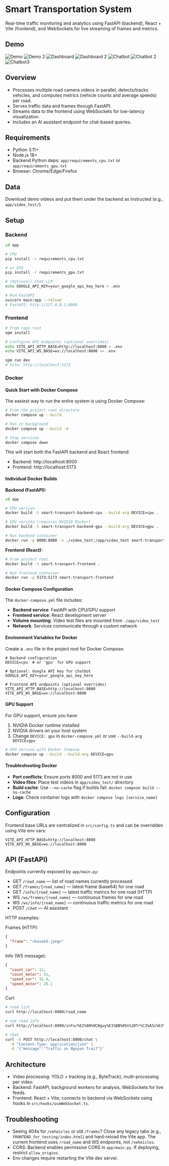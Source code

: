 # Smart Transportation System

Real-time traffic monitoring and analytics using FastAPI (backend), React + Vite (frontend), and WebSockets for live streaming of frames and metrics.

## Demo

![Demo](https://raw.githubusercontent.com/vietanhlee/Smart-Transportation-System/refs/heads/main/.github/demo.png)
![Demo 2](https://raw.githubusercontent.com/vietanhlee/Smart-Transportation-System/refs/heads/main/.github/demo2.png)
![Dashboard](https://raw.githubusercontent.com/vietanhlee/Smart-Transportation-System/refs/heads/main/.github/Dashboad.png)
![Dashboard 2](https://raw.githubusercontent.com/vietanhlee/Smart-Transportation-System/refs/heads/main/.github/Dashboad2.png)
![Chatbot](https://raw.githubusercontent.com/vietanhlee/Smart-Transportation-System/refs/heads/main/.github/chatbot1.png)
![Chatbot 2](https://raw.githubusercontent.com/vietanhlee/Smart-Transportation-System/refs/heads/main/.github/chatbot2.png)
![Chatbot3](https://raw.githubusercontent.com/vietanhlee/Smart-Transportation-System/refs/heads/main/.github/chatbot3.png)

## Overview

- Processes multiple road camera videos in parallel, detects/tracks vehicles, and computes metrics (vehicle counts and average speeds) per road.
- Serves traffic data and frames through FastAPI.
- Streams data to the frontend using WebSockets for low-latency visualization.
- Includes an AI assistant endpoint for chat-based queries.

## Requirements

- Python 3.11+
- Node.js 18+
- Backend Python deps: `app/requirements_cpu.txt` or `app/requirements_gpu.txt`
- Browser: Chrome/Edge/Firefox

## Data

Download demo videos and put them under the backend as instructed (e.g., `app/video_test/`).

## Setup

### Backend

```bash
cd app

# CPU
pip install -r requirements_cpu.txt

# or GPU
pip install -r requirements_gpu.txt

# (Optional) Chat LLM
echo GOOGLE_API_KEY=your_google_api_key_here > .env

# Run FastAPI
uvicorn main:app --reload
# FastAPI: http://127.0.0.1:8000
```

### Frontend

```bash
# From repo root
npm install

# Configure API endpoints (optional overrides)
echo VITE_API_HTTP_BASE=http://localhost:8000 > .env
echo VITE_API_WS_BASE=ws://localhost:8000 >> .env

npm run dev
# Vite: http://localhost:5173
```

### Docker

#### Quick Start with Docker Compose

The easiest way to run the entire system is using Docker Compose:

```bash
# From the project root directory
docker compose up --build

# Run in background
docker compose up --build -d

# Stop services
docker compose down
```

This will start both the FastAPI backend and React frontend:
- Backend: http://localhost:8000
- Frontend: http://localhost:5173

#### Individual Docker Builds

**Backend (FastAPI):**

```bash
cd app

# CPU version
docker build -t smart-transport-backend-cpu --build-arg DEVICE=cpu .

# GPU version (requires NVIDIA Docker)
docker build -t smart-transport-backend-gpu --build-arg DEVICE=gpu .

# Run backend container
docker run -p 8000:8000 -v ./video_test:/app/video_test smart-transport-backend-cpu
```

**Frontend (React):**

```bash
# From project root
docker build -t smart-transport-frontend .

# Run frontend container
docker run -p 5173:5173 smart-transport-frontend
```

#### Docker Compose Configuration

The `docker-compose.yml` file includes:

- **Backend service**: FastAPI with CPU/GPU support
- **Frontend service**: React development server
- **Volume mounting**: Video test files are mounted from `./app/video_test`
- **Network**: Services communicate through a custom network

#### Environment Variables for Docker

Create a `.env` file in the project root for Docker Compose:

```env
# Backend configuration
DEVICE=cpu  # or 'gpu' for GPU support

# Optional: Google API key for chatbot
GOOGLE_API_KEY=your_google_api_key_here

# Frontend API endpoints (optional overrides)
VITE_API_HTTP_BASE=http://localhost:8000
VITE_API_WS_BASE=ws://localhost:8000
```

#### GPU Support

For GPU support, ensure you have:
1. NVIDIA Docker runtime installed
2. NVIDIA drivers on your host system
3. Change `DEVICE: gpu` in `docker-compose.yml` or use `--build-arg DEVICE=gpu`

```bash
# GPU version with Docker Compose
docker compose up --build --build-arg DEVICE=gpu
```

#### Troubleshooting Docker

- **Port conflicts**: Ensure ports 8000 and 5173 are not in use
- **Video files**: Place test videos in `app/video_test/` directory
- **Build cache**: Use `--no-cache` flag if builds fail: `docker compose build --no-cache`
- **Logs**: Check container logs with `docker compose logs [service_name]`

## Configuration

Frontend base URLs are centralized in `src/config.ts` and can be overridden using Vite env vars:

```env
VITE_API_HTTP_BASE=http://localhost:8000
VITE_API_WS_BASE=ws://localhost:8000
```

## API (FastAPI)

Endpoints currently exposed by `app/main.py`:

- GET `/road_name` — list of road names currently processed
- GET `/frames/{road_name}` — latest frame (base64) for one road
- GET `/info/{road_name}` — latest traffic metrics for one road (HTTP)
- WS `/ws/frames/{road_name}` — continuous frames for one road
- WS `/ws/info/{road_name}` — continuous traffic metrics for one road
- POST `/chat` — AI assistant

HTTP examples:

Frames (HTTP):
```json
{
  "frame": "<base64-jpeg>"
}
```

Info (WS message):
```json
{
  "count_car": 12,
  "count_motor": 31,
  "speed_car": 32.4,
  "speed_motor": 26.1
}
```

Curl:
```bash
# road list
curl http://localhost:8000/road_name

# one road info
curl http://localhost:8000/info/%E2%80%9CNguy%E1%BB%85n%20Tr%C3%A3i%E2%80%9D

# chat
curl -X POST http://localhost:8000/chat \
  -H "Content-Type: application/json" \
  -d '{"message":"Traffic on Nguyen Trai?"}'
```

## Architecture

- Video processing: YOLO + tracking (e.g., ByteTrack), multi-processing per video.
- Backend: FastAPI, background workers for analysis, WebSockets for live feeds.
- Frontend: React + Vite; connects to backend via WebSockets using hooks in `src/hooks/useWebSocket.ts`.

## Troubleshooting

- Seeing 404s for `/veheicles` or old `/frames`? Close any legacy tabs (e.g., `FRONTEND_for_testing/index.html`) and hard-reload the Vite app. The current frontend uses `/road_name` and WS endpoints, not `/veheicles`.
- CORS: Backend enables permissive CORS in `app/main.py`. If deploying, restrict `allow_origins`.
- Env changes require restarting the Vite dev server.


